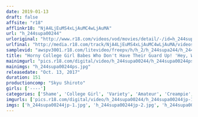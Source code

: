 ```yaml
---
date: 2019-01-13
draft: false
affsite: "r18"
afflinkr18: "NjA4LjEuMS4xLjAuMC4wLjAuMA"
url: "h_244supa00244"
urloriginal: "http://www.r18.com/videos/vod/movies/detail/-/id=h_244supa00244"
urlfinal: "http://media.r18.com/track/NjA4LjEuMS4xLjAuMC4wLjAuMA/videos/vod/movies/detail/-/id=h_244supa00244"
samplevid: "awspv3001.r18.com/litevideo/freepv/h/h_2/h_244supa244/h_244supa244_dmb_w.mp4"
title: "Horny College Girl Babes Who Don't Have Their Guard Up! 'Hey, Want To Be On TV?' We Asked These Girls Some Erotic Questions And Once We Got Them Into The Mood, These Real Life JDs Started Enjoying Some Vibrator Shame Even With Their Friends Right Next To Them!"
mainimgurl: "pics.r18.com/digital/video/h_244supa00244/h_244supa00244ps.jpg"
mainimgs: "h_244supa00244ps.jpg"
releasedate: "Oct. 13, 2017"
duration: 151
productioncomp: "Skyu Shiroto"
girls: ['----']
categories: ['Shame', 'College Girl', 'Variety', 'Amateur', 'Creampie', 'Vibrator', 'Hi-Def']
imgurls: ['pics.r18.com/digital/video/h_244supa00244/h_244supa00244jp-1.jpg', 'pics.r18.com/digital/video/h_244supa00244/h_244supa00244jp-2.jpg', 'pics.r18.com/digital/video/h_244supa00244/h_244supa00244jp-3.jpg', 'pics.r18.com/digital/video/h_244supa00244/h_244supa00244jp-4.jpg', 'pics.r18.com/digital/video/h_244supa00244/h_244supa00244jp-5.jpg', 'pics.r18.com/digital/video/h_244supa00244/h_244supa00244jp-6.jpg', 'pics.r18.com/digital/video/h_244supa00244/h_244supa00244jp-7.jpg', 'pics.r18.com/digital/video/h_244supa00244/h_244supa00244jp-8.jpg', 'pics.r18.com/digital/video/h_244supa00244/h_244supa00244jp-9.jpg', 'pics.r18.com/digital/video/h_244supa00244/h_244supa00244jp-10.jpg', 'pics.r18.com/digital/video/h_244supa00244/h_244supa00244jp-11.jpg', 'pics.r18.com/digital/video/h_244supa00244/h_244supa00244jp-12.jpg', 'pics.r18.com/digital/video/h_244supa00244/h_244supa00244jp-13.jpg', 'pics.r18.com/digital/video/h_244supa00244/h_244supa00244jp-14.jpg', 'pics.r18.com/digital/video/h_244supa00244/h_244supa00244jp-15.jpg', 'pics.r18.com/digital/video/h_244supa00244/h_244supa00244jp-16.jpg', 'pics.r18.com/digital/video/h_244supa00244/h_244supa00244jp-17.jpg', 'pics.r18.com/digital/video/h_244supa00244/h_244supa00244jp-18.jpg', 'pics.r18.com/digital/video/h_244supa00244/h_244supa00244jp-19.jpg', 'pics.r18.com/digital/video/h_244supa00244/h_244supa00244jp-20.jpg']
imgs: ['h_244supa00244jp-1.jpg', 'h_244supa00244jp-2.jpg', 'h_244supa00244jp-3.jpg', 'h_244supa00244jp-4.jpg', 'h_244supa00244jp-5.jpg', 'h_244supa00244jp-6.jpg', 'h_244supa00244jp-7.jpg', 'h_244supa00244jp-8.jpg', 'h_244supa00244jp-9.jpg', 'h_244supa00244jp-10.jpg', 'h_244supa00244jp-11.jpg', 'h_244supa00244jp-12.jpg', 'h_244supa00244jp-13.jpg', 'h_244supa00244jp-14.jpg', 'h_244supa00244jp-15.jpg', 'h_244supa00244jp-16.jpg', 'h_244supa00244jp-17.jpg', 'h_244supa00244jp-18.jpg', 'h_244supa00244jp-19.jpg', 'h_244supa00244jp-20.jpg']
---
```

